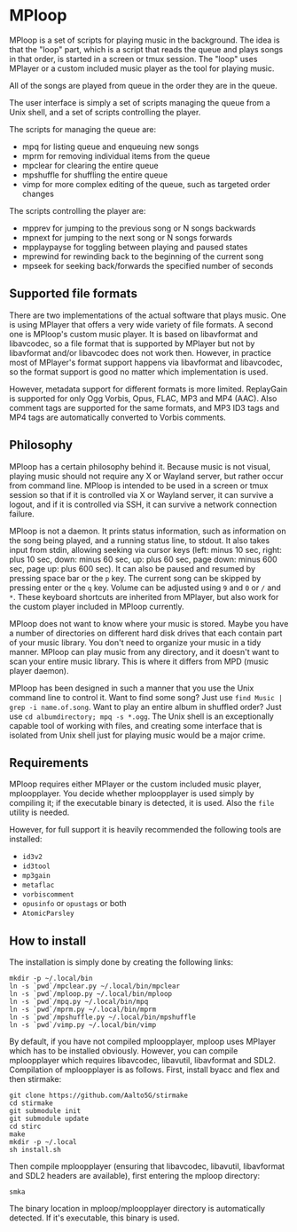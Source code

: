 # MPloop

MPloop is a set of scripts for playing music in the background. The idea is
that the "loop" part, which is a script that reads the queue and plays songs in
that order, is started in a screen or tmux session. The "loop" uses MPlayer or
a custom included music player as the tool for playing music.

All of the songs are played from queue in the order they are in the queue.

The user interface is simply a set of scripts managing the queue from a Unix
shell, and a set of scripts controlling the player.

The scripts for managing the queue are:

* mpq for listing queue and enqueuing new songs
* mprm for removing individual items from the queue
* mpclear for clearing the entire queue
* mpshuffle for shuffling the entire queue
* vimp for more complex editing of the queue, such as targeted order changes

The scripts controlling the player are:

* mpprev for jumping to the previous song or N songs backwards
* mpnext for jumping to the next song or N songs forwards
* mpplaypayse for toggling between playing and paused states
* mprewind for rewinding back to the beginning of the current song
* mpseek for seeking back/forwards the specified number of seconds

## Supported file formats

There are two implementations of the actual software that plays music. One is
using MPlayer that offers a very wide variety of file formats. A second one is
MPloop's custom music player. It is based on libavformat and libavcodec, so a
file format that is supported by MPlayer but not by libavformat and/or
libavcodec does not work then. However, in practice most of MPlayer's format
support happens via libavformat and libavcodec, so the format support is good
no matter which implementation is used.

However, metadata support for different formats is more limited. ReplayGain is
supported for only Ogg Vorbis, Opus, FLAC, MP3 and MP4 (AAC). Also comment tags
are supported for the same formats, and MP3 ID3 tags and MP4 tags are
automatically converted to Vorbis comments.

## Philosophy

MPloop has a certain philosophy behind it. Because music is not visual, playing
music should not require any X or Wayland server, but rather occur from command
line. MPloop is intended to be used in a screen or tmux session so that if it
is controlled via X or Wayland server, it can survive a logout, and if it is
controlled via SSH, it can survive a network connection failure.

MPloop is not a daemon. It prints status information, such as information on
the song being played, and a running status line, to stdout. It also takes
input from stdin, allowing seeking via cursor keys (left: minus 10 sec, right:
plus 10 sec, down: minus 60 sec, up: plus 60 sec, page down: minus 600 sec,
page up: plus 600 sec). It can also be paused and resumed by pressing space bar
or the `p` key. The current song can be skipped by pressing enter or the `q`
key. Volume can be adjusted using `9` and `0` or `/` and `*`. These keyboard
shortcuts are inherited from MPlayer, but also work for the custom player
included in MPloop currently.

MPloop does not want to know where your music is stored. Maybe you have a
number of directories on different hard disk drives that each contain part of
your music library. You don't need to organize your music in a tidy manner.
MPloop can play music from any directory, and it doesn't want to scan your
entire music library. This is where it differs from MPD (music player daemon).

MPloop has been designed in such a manner that you use the Unix command line to
control it. Want to find some song? Just use `find Music | grep -i
name.of.song`. Want to play an entire album in shuffled order? Just use `cd
albumdirectory; mpq -s *.ogg`. The Unix shell is an exceptionally capable tool
of working with files, and creating some interface that is isolated from Unix
shell just for playing music would be a major crime.

## Requirements

MPloop requires either MPlayer or the custom included music player,
mploopplayer. You decide whether mploopplayer is used simply by compiling it;
if the executable binary is detected, it is used. Also the `file` utility is
needed.

However, for full support it is heavily recommended the following tools
are installed:

* `id3v2`
* `id3tool`
* `mp3gain`
* `metaflac`
* `vorbiscomment`
* `opusinfo` or `opustags` or both
* `AtomicParsley`

## How to install

The installation is simply done by creating the following links:

```
mkdir -p ~/.local/bin
ln -s `pwd`/mpclear.py ~/.local/bin/mpclear
ln -s `pwd`/mploop.py ~/.local/bin/mploop
ln -s `pwd`/mpq.py ~/.local/bin/mpq
ln -s `pwd`/mprm.py ~/.local/bin/mprm
ln -s `pwd`/mpshuffle.py ~/.local/bin/mpshuffle
ln -s `pwd`/vimp.py ~/.local/bin/vimp
```

By default, if you have not compiled mploopplayer, mploop uses MPlayer which
has to be installed obviously. However, you can compile mploopplayer which
requires libavcodec, libavutil, libavformat and SDL2. Compilation of
mploopplayer is as follows. First, install byacc and flex and then stirmake:

```
git clone https://github.com/Aalto5G/stirmake
cd stirmake
git submodule init
git submodule update
cd stirc
make
mkdir -p ~/.local
sh install.sh
```

Then compile mploopplayer (ensuring that libavcodec, libavutil, libavformat and
SDL2 headers are available), first entering the mploop directory:

```
smka
```

The binary location in mploop/mploopplayer directory is automatically detected.
If it's executable, this binary is used.
